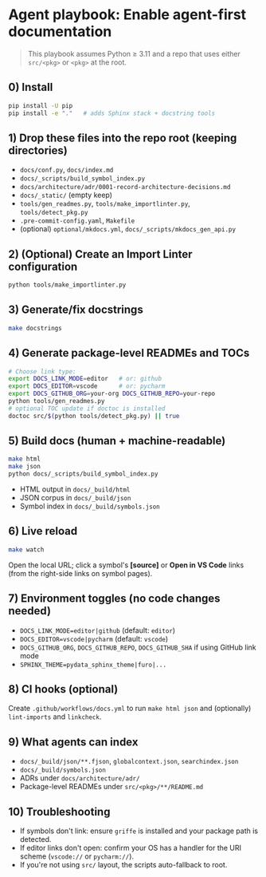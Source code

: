 # Agent playbook: Enable agent-first documentation

> This playbook assumes Python ≥ 3.11 and a repo that uses either `src/<pkg>` or `<pkg>` at the root.

## 0) Install
```bash
pip install -U pip
pip install -e "."   # adds Sphinx stack + docstring tools
```

## 1) Drop these files into the repo root (keeping directories)
- `docs/conf.py`, `docs/index.md`
- `docs/_scripts/build_symbol_index.py`
- `docs/architecture/adr/0001-record-architecture-decisions.md`
- `docs/_static/` (empty keep)
- `tools/gen_readmes.py`, `tools/make_importlinter.py`, `tools/detect_pkg.py`
- `.pre-commit-config.yaml`, `Makefile`
- (optional) `optional/mkdocs.yml`, `docs/_scripts/mkdocs_gen_api.py`

## 2) (Optional) Create an Import Linter configuration
```bash
python tools/make_importlinter.py
```

## 3) Generate/fix docstrings
```bash
make docstrings
```

## 4) Generate package-level READMEs and TOCs
```bash
# Choose link type:
export DOCS_LINK_MODE=editor   # or: github
export DOCS_EDITOR=vscode      # or: pycharm
export DOCS_GITHUB_ORG=your-org DOCS_GITHUB_REPO=your-repo
python tools/gen_readmes.py
# optional TOC update if doctoc is installed
doctoc src/$(python tools/detect_pkg.py) || true
```

## 5) Build docs (human + machine-readable)
```bash
make html
make json
python docs/_scripts/build_symbol_index.py
```

- HTML output in `docs/_build/html`
- JSON corpus in `docs/_build/json`
- Symbol index in `docs/_build/symbols.json`

## 6) Live reload
```bash
make watch
```
Open the local URL; click a symbol's **[source]** or **Open in VS Code** links (from the right-side links on symbol pages).

## 7) Environment toggles (no code changes needed)
- `DOCS_LINK_MODE=editor|github` (default: `editor`)
- `DOCS_EDITOR=vscode|pycharm` (default: `vscode`)
- `DOCS_GITHUB_ORG`, `DOCS_GITHUB_REPO`, `DOCS_GITHUB_SHA` if using GitHub link mode
- `SPHINX_THEME=pydata_sphinx_theme|furo|...`

## 8) CI hooks (optional)
Create `.github/workflows/docs.yml` to run `make html json` and (optionally) `lint-imports` and `linkcheck`.

## 9) What agents can index
- `docs/_build/json/**.fjson`, `globalcontext.json`, `searchindex.json`
- `docs/_build/symbols.json`
- ADRs under `docs/architecture/adr/`
- Package-level READMEs under `src/<pkg>/**/README.md`

## 10) Troubleshooting
- If symbols don't link: ensure `griffe` is installed and your package path is detected.
- If editor links don't open: confirm your OS has a handler for the URI scheme (`vscode://` or `pycharm://`).
- If you're not using `src/` layout, the scripts auto-fallback to root.
